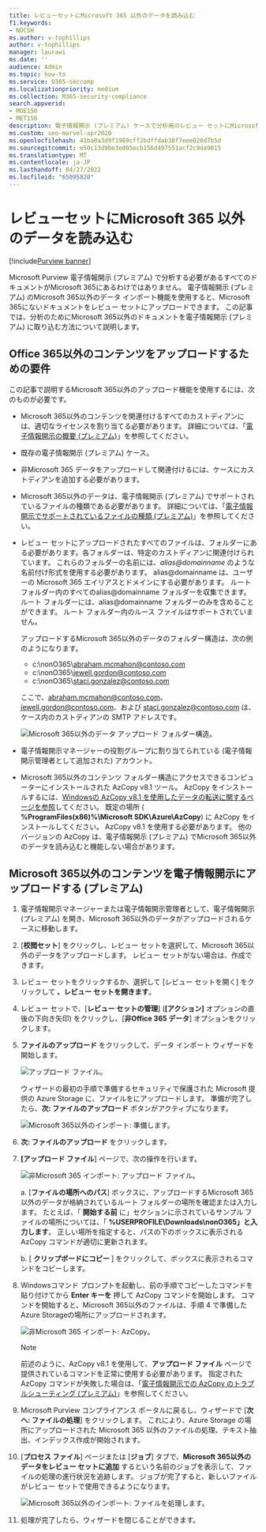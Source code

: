 ```yaml
---
title: レビューセットにMicrosoft 365 以外のデータを読み込む
f1.keywords:
- NOCSH
ms.author: v-tophillips
author: v-tophillips
manager: laurawi
ms.date: ''
audience: Admin
ms.topic: how-to
ms.service: O365-seccomp
ms.localizationpriority: medium
ms.collection: M365-security-compliance
search.appverid:
- MOE150
- MET150
description: 電子情報開示 (プレミアム) ケースで分析用のレビュー セットにMicrosoft 365以外のデータをインポートする方法について説明します。
ms.custom: seo-marvel-apr2020
ms.openlocfilehash: 41ba0a3d9f1989cff2bdffdab38f7eee020d7b5d
ms.sourcegitcommit: e50c13d9be3ed05ecb156d497551acf2c9da9015
ms.translationtype: MT
ms.contentlocale: ja-JP
ms.lasthandoff: 04/27/2022
ms.locfileid: "65095820"
---
```

# <a name="load-non-microsoft-365-data-into-a-review-set"></a>レビューセットにMicrosoft 365 以外のデータを読み込む

[!include[Purview banner](../includes/purview-rebrand-banner.md)]

Microsoft Purview 電子情報開示 (プレミアム) で分析する必要があるすべてのドキュメントがMicrosoft 365にあるわけではありません。 電子情報開示 (プレミアム) のMicrosoft 365以外のデータ インポート機能を使用すると、Microsoft 365にないドキュメントをレビュー セットにアップロードできます。 この記事では、分析のためにMicrosoft 365以外のドキュメントを電子情報開示 (プレミアム) に取り込む方法について説明します。

## <a name="requirements-to-upload-non-office-365-content"></a>Office 365以外のコンテンツをアップロードするための要件

この記事で説明するMicrosoft 365以外のアップロード機能を使用するには、次のものが必要です。

- Microsoft 365以外のコンテンツを関連付けるすべてのカストディアンには、適切なライセンスを割り当てる必要があります。 詳細については、「[電子情報開示の概要 (プレミアム)](get-started-with-advanced-ediscovery.md#step-1-verify-and-assign-appropriate-licenses)」を参照してください。

- 既存の電子情報開示 (プレミアム) ケース。

- 非Microsoft 365 データをアップロードして関連付けるには、ケースにカストディアンを追加する必要があります。

- Microsoft 365以外のデータは、電子情報開示 (プレミアム) でサポートされているファイルの種類である必要があります。 詳細については、「[電子情報開示でサポートされているファイルの種類 (プレミアム)](supported-filetypes-ediscovery20.md)」を参照してください。

- レビュー セットにアップロードされたすべてのファイルは、フォルダーにある必要があります。各フォルダーは、特定のカストディアンに関連付けられています。 これらのフォルダーの名前には、*alias@domainname* のような名前付け形式を使用する必要があります。 alias@domainname は、ユーザーの Microsoft 365 エイリアスとドメインにする必要があります。 ルート フォルダー内のすべてのalias@domainname フォルダーを収集できます。 ルート フォルダーには、alias@domainname フォルダーのみを含めることができます。 ルート フォルダー内のルース ファイルはサポートされていません。

   アップロードするMicrosoft 365以外のデータのフォルダー構造は、次の例のようになります。

   - c:\nonO365\abraham.mcmahon@contoso.com
   - c:\nonO365\jewell.gordon@contoso.com
   - c:\nonO365\staci.gonzalez@contoso.com

   ここで、abraham.mcmahon@contoso.com、jewell.gordon@contoso.com、および staci.gonzalez@contoso.com は、ケース内のカストディアンの SMTP アドレスです。

   ![Microsoft 365以外のデータ アップロード フォルダー構造。](../media/3f2dde84-294e-48ea-b44b-7437bd25284c.png)

- 電子情報開示マネージャーの役割グループに割り当てられている (電子情報開示管理者として追加された) アカウント。

- Microsoft 365以外のコンテンツ フォルダー構造にアクセスできるコンピューターにインストールされた AzCopy v8.1 ツール。 AzCopy をインストールするには、[Windowsの AzCopy v8.1 を使用したデータの転送に関するページを参照](/previous-versions/azure/storage/storage-use-azcopy)してください。 既定の場所 ( **%ProgramFiles(x86)%\Microsoft SDK\Azure\AzCopy**) に AzCopy をインストールしてください。 AzCopy v8.1 を使用する必要があります。 他のバージョンの AzCopy は、電子情報開示 (プレミアム) でMicrosoft 365以外のデータを読み込むと機能しない場合があります。


## <a name="upload-non-microsoft-365-content-into-ediscovery-premium"></a>Microsoft 365以外のコンテンツを電子情報開示にアップロードする (プレミアム)

1. 電子情報開示マネージャーまたは電子情報開示管理者として、電子情報開示 (プレミアム) を開き、Microsoft 365以外のデータがアップロードされるケースに移動します。  

2. [**校閲セット**] をクリックし、レビュー セットを選択して、Microsoft 365以外のデータをアップロードします。  レビュー セットがない場合は、作成できます。 
 
3. レビュー セットをクリックするか、選択して [レビュー セットを開く] をクリックして **、レビュー セットを開きます**。

4. レビュー セットで、[**レビュー セットの管理**] (**[アクション]** オプションの直後の下向き矢印) をクリックし、[**非Office 365 データ**] オプションをクリックします。

5. **ファイルのアップロード** をクリックして、データ インポート ウィザードを開始します。

   ![アップロード ファイル。](../media/574f4059-4146-4058-9df3-ec97cf28d7c7.png)

   ウィザードの最初の手順で準備するセキュリティで保護された Microsoft 提供の Azure Storage に、ファイルをにアップロードします。  準備が完了したら、**次: ファイルのアップロード** ボタンがアクティブになります。

   ![Microsoft 365以外のインポート: 準備します。](../media/0670a347-a578-454a-9b3d-e70ef47aec57.png)
 
5. **次: ファイルのアップロード** をクリックします。

6. **[アップロード ファイル**] ページで、次の操作を行います。

   ![非Microsoft 365 インポート: アップロード ファイル。](../media/3ea53b5d-7f9b-4dfc-ba63-90a38c14d41a.png)

   a.  [**ファイルの場所へのパス**] ボックスに、アップロードするMicrosoft 365以外のデータが格納されているルート フォルダーの場所を確認または入力します。 たとえば、「 **開始する前** に」セクションに示されているサンプル ファイルの場所については、「 **%USERPROFILE\Downloads\nonO365」と入力します**。 正しい場所を指定すると、パスの下のボックスに表示される AzCopy コマンドが適切に更新されます。

   b. [ **クリップボードにコピー** ] をクリックして、ボックスに表示されるコマンドをコピーします。

7. Windowsコマンド プロンプトを起動し、前の手順でコピーしたコマンドを貼り付けてから **Enter キーを** 押して AzCopy コマンドを開始します。  コマンドを開始すると、Microsoft 365以外のファイルは、手順 4 で準備したAzure Storageの場所にアップロードされます。

   ![非Microsoft 365 インポート: AzCopy。](../media/504e2dbe-f36f-4f36-9b08-04aea85d8250.png)

   > [!NOTE]
   > 前述のように、AzCopy v8.1 を使用して、**アップロード ファイル** ページで提供されているコマンドを正常に使用する必要があります。 指定された AzCopy コマンドが失敗した場合は、「[電子情報開示での AzCopy のトラブルシューティング (プレミアム)](troubleshooting-azcopy.md)」を参照してください。

8. Microsoft Purview コンプライアンス ポータルに戻るし、ウィザードで [**次へ: ファイルの処理**] をクリックします。  これにより、Azure Storage の場所にアップロードされた Microsoft 365 以外のファイルの処理、テキスト抽出、インデックス作成が開始されます。  

9. [**プロセス ファイル**] ページまたは [**ジョブ**] タブで、**Microsoft 365以外のデータをレビュー セットに追加** するという名前のジョブを表示して、ファイルの処理の進行状況を追跡します。  ジョブが完了すると、新しいファイルがレビュー セットで使用できるようになります。

   ![Microsoft 365以外のインポート: ファイルを処理します。](../media/218b1545-416a-4a9f-9b25-3b70e8508f67.png)

10. 処理が完了したら、ウィザードを閉じることができます。
